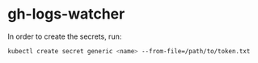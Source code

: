 # gh-logs-watcher

In order to create the secrets, run:

```sh
kubectl create secret generic <name> --from-file=/path/to/token.txt
```
